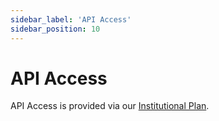 ```yaml
---
sidebar_label: 'API Access'
sidebar_position: 10
---
```


# API Access

API Access is provided via our [Institutional Plan](https://mesosim.io/subscription/manage).
